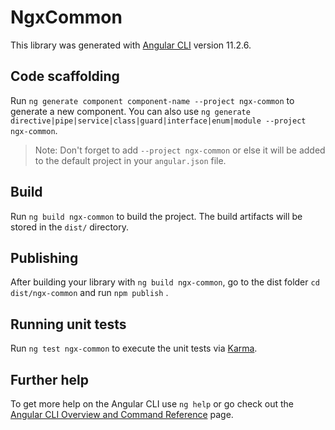 # NgxCommon

This library was generated with [Angular CLI](https://github.com/angular/angular-cli) version 11.2.6.

## Code scaffolding

Run `ng generate component component-name --project ngx-common` to generate a new component. You can also
use `ng generate directive|pipe|service|class|guard|interface|enum|module --project ngx-common`.
> Note: Don't forget to add `--project ngx-common` or else it will be added to the default project in your `angular.json` file.

## Build

Run `ng build ngx-common` to build the project. The build artifacts will be stored in the `dist/` directory.

## Publishing

After building your library with `ng build ngx-common`, go to the dist folder `cd dist/ngx-common` and run `npm publish`
.

## Running unit tests

Run `ng test ngx-common` to execute the unit tests via [Karma](https://karma-runner.github.io).

## Further help

To get more help on the Angular CLI use `ng help` or go check out
the [Angular CLI Overview and Command Reference](https://angular.io/cli) page.
